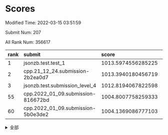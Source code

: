 # Scores

Modified Time: 2022-03-15 03:51:59

Submit Num: 207

All Rank Num: 356617

| rank |               submit               |       score        |       sigma        | pk_num |
| :--- | :--------------------------------- | :----------------- | :----------------- | :----- |
| 1    | jsonzb.test.test_1                 | 1013.5974556285225 | 0.8122762301206732 | 6886   |
| 2    | cpp.21_12_24.submission-2b2ea0d7   | 1013.3940180456719 | 0.8057301704314739 | 6891   |
| 3    | jsonzb.test.submission_level_4     | 1012.8194067822598 | 0.7967459065929678 | 6892   |
| 55   | cpp.2022_01_09.submission-816672bd | 1004.8007758259333 | 0.7360734480362456 | 6892   |
| 60   | cpp.2022_01_09.submission-5b0e3de2 | 1004.1369086777103 | 0.7242942907120573 | 6890   |


<details>
<summary>全部</summary>

| rank |                 submit                 |       score        |       sigma        | pk_num |
| :--- | :------------------------------------- | :----------------- | :----------------- | :----- |
| 1    | jsonzb.test.test_1                     | 1013.5974556285225 | 0.8122762301206732 | 6886   |
| 2    | cpp.21_12_24.submission-2b2ea0d7       | 1013.3940180456719 | 0.8057301704314739 | 6891   |
| 3    | jsonzb.test.submission_level_4         | 1012.8194067822598 | 0.7967459065929678 | 6892   |
| 4    | gobigger.level_3.submission_level_3_2  | 1012.6172386607266 | 0.7778052691766598 | 6891   |
| 5    | gobigger.level_3.submission_level_3_6  | 1011.7441959001347 | 0.7897049899805065 | 6886   |
| 6    | gobigger.level_3.submission_level_3_21 | 1011.584863393814  | 0.7615101376098812 | 6895   |
| 7    | gobigger.level_3.submission_level_3_36 | 1011.520083004672  | 0.7818476097550803 | 6895   |
| 8    | gobigger.level_3.submission_level_3_48 | 1011.2699375525962 | 0.7747817059073344 | 6891   |
| 9    | gobigger.level_3.submission_level_3_20 | 1011.0807452313054 | 0.7840828955129809 | 6893   |
| 10   | gobigger.level_3.submission_level_3_37 | 1011.0640867119203 | 0.7554772069936732 | 6894   |
| 11   | gobigger.level_3.submission_level_3_30 | 1011.054698729562  | 0.7890757709195529 | 6889   |
| 12   | gobigger.level_3.submission_level_3_24 | 1011.0476099298761 | 0.7788987826177083 | 6889   |
| 13   | gobigger.level_3.submission_level_3_15 | 1010.7861667130319 | 0.7750110897676945 | 6888   |
| 14   | gobigger.level_3.submission_level_3_35 | 1010.704656447973  | 0.7588959141186286 | 6891   |
| 15   | gobigger.level_3.submission_level_3_28 | 1010.6727337213184 | 0.7666867335978563 | 6895   |
| 16   | gobigger.level_3.submission_level_3_12 | 1010.6722693705484 | 0.7958022894396414 | 6888   |
| 17   | gobigger.level_3.submission_level_3_49 | 1010.6525918772574 | 0.762850805805341  | 6894   |
| 18   | gobigger.level_3.submission_level_3_18 | 1010.630979043023  | 0.770728252821137  | 6894   |
| 19   | gobigger.level_3.submission_level_3_43 | 1010.589463033976  | 0.7862724153142711 | 6891   |
| 20   | gobigger.level_3.submission_level_3_26 | 1010.5815076109061 | 0.757165466122957  | 6891   |
| 21   | gobigger.level_3.submission_level_3_8  | 1010.5296356166144 | 0.7671758812198758 | 6890   |
| 22   | gobigger.level_3.submission_level_3_47 | 1010.523280887771  | 0.7757018572519933 | 6893   |
| 23   | gobigger.level_3.submission_level_3_40 | 1010.4571264565704 | 0.7660684097857228 | 6887   |
| 24   | gobigger.level_3.submission_level_3_44 | 1010.3932040281584 | 0.7611683065046937 | 6889   |
| 25   | gobigger.level_3.submission_level_3_23 | 1010.3460373971785 | 0.7715146095991049 | 6892   |
| 26   | gobigger.level_3.submission_level_3_5  | 1010.3161890396293 | 0.7547283596765856 | 6892   |
| 27   | gobigger.level_3.submission_level_3_41 | 1010.250566773316  | 0.7498371973258411 | 6892   |
| 28   | gobigger.level_3.submission_level_3_34 | 1010.1882779836099 | 0.7587372991219534 | 6890   |
| 29   | gobigger.level_3.submission_level_3_4  | 1009.9445100038238 | 0.7557609823963592 | 6893   |
| 30   | gobigger.level_3.submission_level_3_31 | 1009.9143339579742 | 0.7309822773385083 | 6896   |
| 31   | gobigger.level_3.submission_level_3_19 | 1009.8509599919994 | 0.7411188476650727 | 6888   |
| 32   | gobigger.level_3.submission_level_3_14 | 1009.8506732080997 | 0.7367837380399509 | 6895   |
| 33   | gobigger.level_3.submission_level_3_22 | 1009.8482165295011 | 0.7547649319786564 | 6889   |
| 34   | gobigger.level_3.submission_level_3_10 | 1009.843443933454  | 0.7597059830820301 | 6893   |
| 35   | gobigger.level_3.submission_level_3_13 | 1009.7761126573324 | 0.7362348077435569 | 6891   |
| 36   | gobigger.level_3.submission_level_3_45 | 1009.7514133989205 | 0.7560567677400298 | 6894   |
| 37   | gobigger.level_3.submission_level_3_16 | 1009.7180766875405 | 0.7610702263540923 | 6893   |
| 38   | gobigger.level_3.submission_level_3_1  | 1009.5874328044778 | 0.7559365470551075 | 6894   |
| 39   | gobigger.level_3.submission_level_3_33 | 1009.5497596509598 | 0.7704672138245829 | 6890   |
| 40   | gobigger.level_3.submission_level_3_9  | 1009.5039022023099 | 0.7387288292840886 | 6888   |
| 41   | gobigger.level_3.submission_level_3_32 | 1009.4763039878802 | 0.7365690585266687 | 6894   |
| 42   | gobigger.level_3.submission_level_3_38 | 1009.4482997429257 | 0.7528971508570771 | 6889   |
| 43   | gobigger.level_3.submission_level_3_29 | 1009.4386304460809 | 0.7532043016820757 | 6894   |
| 44   | gobigger.level_3.submission_level_3_3  | 1009.3592554217419 | 0.7672395990312463 | 6889   |
| 45   | gobigger.level_3.submission_level_3_11 | 1009.3119079075472 | 0.7435349489683972 | 6894   |
| 46   | gobigger.level_3.submission_level_3_7  | 1009.2216090994988 | 0.7426121051085396 | 6883   |
| 47   | gobigger.level_3.submission_level_3_27 | 1009.2063565962515 | 0.7552461144490376 | 6890   |
| 48   | gobigger.level_3.submission_level_3_17 | 1009.1970970152448 | 0.7581671524785932 | 6887   |
| 49   | gobigger.level_3.submission_level_3_42 | 1009.1698249809306 | 0.7443004458432125 | 6895   |
| 50   | gobigger.level_3.submission_level_3_25 | 1009.0436429781564 | 0.750930453219161  | 6891   |
| 51   | gobigger.level_3.submission_level_3_46 | 1008.4210458407468 | 0.7607578378099344 | 6895   |
| 52   | gobigger.level_3.submission_level_3_0  | 1008.4077955288036 | 0.7526752360096016 | 6893   |
| 53   | gobigger.level_3.submission_level_3_39 | 1007.8169136829094 | 0.7302896859910017 | 6889   |
| 54   | gobigger.level_1.submission_level_1_13 | 1005.0961844173584 | 0.7268238394156707 | 6888   |
| 55   | cpp.2022_01_09.submission-816672bd     | 1004.8007758259333 | 0.7360734480362456 | 6892   |
| 56   | gobigger.level_1.submission_level_1_9  | 1004.644178516373  | 0.7235007616525154 | 6893   |
| 57   | gobigger.level_1.submission_level_1_42 | 1004.387793982302  | 0.7262753352447917 | 6889   |
| 58   | gobigger.level_1.submission_level_1_41 | 1004.3863970088221 | 0.7276275901687651 | 6889   |
| 59   | gobigger.level_1.submission_level_1_5  | 1004.163321011474  | 0.7125671862212638 | 6890   |
| 60   | cpp.2022_01_09.submission-5b0e3de2     | 1004.1369086777103 | 0.7242942907120573 | 6890   |
| 61   | gobigger.level_1.submission_level_1_16 | 1004.0954981106418 | 0.7211656657085613 | 6889   |
| 62   | gobigger.level_1.submission_level_1_17 | 1004.0770740521045 | 0.7012216649919589 | 6891   |
| 63   | gobigger.level_1.submission_level_1_2  | 1004.042093017889  | 0.7142326992832402 | 6895   |
| 64   | gobigger.level_1.submission_level_1_48 | 1003.9967081388427 | 0.7259238477761817 | 6893   |
| 65   | gobigger.level_1.submission_level_1_14 | 1003.9477678562208 | 0.7110191479426569 | 6889   |
| 66   | gobigger.level_1.submission_level_1_38 | 1003.8242864832289 | 0.7189664766651421 | 6886   |
| 67   | gobigger.level_1.submission_level_1_37 | 1003.7751070069793 | 0.7127209087455842 | 6890   |
| 68   | gobigger.level_1.submission_level_1_11 | 1003.6768297424766 | 0.7242088692934331 | 6893   |
| 69   | gobigger.level_1.submission_level_1_46 | 1003.5511755012275 | 0.7084321519063769 | 6892   |
| 70   | gobigger.level_1.submission_level_1_3  | 1003.5441471563184 | 0.7027486977614276 | 6895   |
| 71   | gobigger.level_1.submission_level_1_6  | 1003.5157225834732 | 0.7165196215216485 | 6891   |
| 72   | gobigger.level_1.submission_level_1_1  | 1003.4706180857829 | 0.7106763876078663 | 6895   |
| 73   | gobigger.level_1.submission_level_1_35 | 1003.4590216512485 | 0.7153695080576367 | 6889   |
| 74   | gobigger.level_1.submission_level_1_39 | 1003.4455455042332 | 0.711518203235115  | 6888   |
| 75   | gobigger.level_1.submission_level_1_36 | 1003.3562886554605 | 0.7187918334551445 | 6896   |
| 76   | gobigger.level_1.submission_level_1_4  | 1003.3338151873774 | 0.7166250741632172 | 6892   |
| 77   | gobigger.level_1.submission_level_1_34 | 1003.2768876822271 | 0.7124148440414979 | 6892   |
| 78   | gobigger.level_1.submission_level_1_40 | 1003.2649770192105 | 0.7153042760367962 | 6888   |
| 79   | gobigger.level_1.submission_level_1_30 | 1003.1703746066595 | 0.7100844079248176 | 6894   |
| 80   | gobigger.level_1.submission_level_1_33 | 1003.1692119601357 | 0.7181689862817608 | 6890   |
| 81   | gobigger.level_1.submission_level_1_24 | 1003.1584876748461 | 0.7179884578793237 | 6892   |
| 82   | gobigger.level_1.submission_level_1_44 | 1003.1344781059255 | 0.7123947305687282 | 6890   |
| 83   | gobigger.level_1.submission_level_1_12 | 1003.0296843807383 | 0.7265771863144183 | 6891   |
| 84   | gobigger.level_1.submission_level_1_19 | 1003.012878899604  | 0.7201680167543103 | 6893   |
| 85   | gobigger.level_1.submission_level_1_29 | 1002.9794872273982 | 0.7214991958177609 | 6894   |
| 86   | gobigger.level_1.submission_level_1_23 | 1002.9106611319522 | 0.7244258699372327 | 6888   |
| 87   | gobigger.level_1.submission_level_1_21 | 1002.8753139981151 | 0.7181409108369734 | 6891   |
| 88   | gobigger.level_1.submission_level_1_31 | 1002.8746255184981 | 0.7208861484998802 | 6890   |
| 89   | gobigger.level_1.submission_level_1_32 | 1002.81222769815   | 0.714619895843748  | 6889   |
| 90   | gobigger.level_1.submission_level_1_28 | 1002.8053553290038 | 0.7140488120725711 | 6897   |
| 91   | gobigger.level_1.submission_level_1_26 | 1002.7820125590117 | 0.7121341613433302 | 6892   |
| 92   | gobigger.level_1.submission_level_1_10 | 1002.7528429192597 | 0.7240263514142591 | 6886   |
| 93   | gobigger.level_1.submission_level_1_18 | 1002.6986405215879 | 0.7035772162872654 | 6894   |
| 94   | gobigger.level_1.submission_level_1_15 | 1002.6970599047793 | 0.7190343082996591 | 6890   |
| 95   | gobigger.level_1.submission_level_1_20 | 1002.6474215920867 | 0.7120432886681176 | 6889   |
| 96   | gobigger.level_1.submission_level_1_25 | 1002.5543263098767 | 0.717594018378418  | 6891   |
| 97   | gobigger.level_1.submission_level_1_43 | 1002.5354221787574 | 0.7151249948842527 | 6892   |
| 98   | gobigger.level_1.submission_level_1_45 | 1002.5017752159911 | 0.7111445272637777 | 6887   |
| 99   | gobigger.level_1.submission_level_1_7  | 1002.3359644871445 | 0.716612330410909  | 6892   |
| 100  | gobigger.level_1.submission_level_1_0  | 1002.3282463059992 | 0.718463709245128  | 6894   |
| 101  | gobigger.level_1.submission_level_1_22 | 1002.3262414245256 | 0.7157971343871313 | 6893   |
| 102  | gobigger.level_1.submission_level_1_27 | 1002.3105425707773 | 0.7106188237460237 | 6892   |
| 103  | gobigger.level_1.submission_level_1_8  | 1002.0509998897016 | 0.7097636108055793 | 6895   |
| 104  | gobigger.level_1.submission_level_1_49 | 1001.8646439478257 | 0.7151043514904758 | 6887   |
| 105  | gobigger.level_1.submission_level_1_47 | 1001.2562100068211 | 0.713329242511748  | 6892   |
| 106  | gobigger.random.submission_random_17   | 997.531045157675   | 0.7070880305422417 | 6887   |
| 107  | gobigger.random.submission_random_40   | 997.496108700165   | 0.7001920042867287 | 6886   |
| 108  | gobigger.random.submission_random_16   | 997.3127034718973  | 0.7188496984538286 | 6897   |
| 109  | gobigger.random.submission_random_35   | 997.2770794977688  | 0.7205227368780914 | 6888   |
| 110  | gobigger.random.submission_random_28   | 997.1836920718232  | 0.7011833221461137 | 6888   |
| 111  | gobigger.random.submission_random_21   | 997.0258978054835  | 0.7049803458187581 | 6888   |
| 112  | gobigger.random.submission_random_8    | 996.9082034634641  | 0.7146958919254662 | 6893   |
| 113  | gobigger.random.submission_random_13   | 996.7503505253354  | 0.7175744852212688 | 6893   |
| 114  | gobigger.random.submission_random_44   | 996.7474496347695  | 0.7184419219450163 | 6894   |
| 115  | gobigger.random.submission_random_3    | 996.7042044594691  | 0.705682360511547  | 6894   |
| 116  | gobigger.random.submission_random_34   | 996.4929717279723  | 0.6969895696242987 | 6892   |
| 117  | gobigger.random.submission_random_43   | 996.4210091431918  | 0.724449746549336  | 6893   |
| 118  | gobigger.random.submission_random_14   | 996.4009975925372  | 0.6931136671960344 | 6890   |
| 119  | gobigger.random.submission_random_26   | 996.389258347085   | 0.7012397848764926 | 6891   |
| 120  | gobigger.random.submission_random_29   | 996.3408800701984  | 0.7095873516013392 | 6891   |
| 121  | gobigger.random.submission_random_20   | 996.23909100824    | 0.7058790733065204 | 6894   |
| 122  | gobigger.random.submission_random_4    | 996.1677754245968  | 0.699901640607974  | 6890   |
| 123  | gobigger.random.submission_random_31   | 996.128873024866   | 0.7117405657491639 | 6891   |
| 124  | gobigger.random.submission_random_36   | 996.1129866564096  | 0.7223003645934496 | 6891   |
| 125  | gobigger.random.submission_random_39   | 996.0232302195847  | 0.7038346602823626 | 6885   |
| 126  | gobigger.random.submission_random_0    | 996.0171272756888  | 0.7097813019874711 | 6892   |
| 127  | gobigger.random.submission_random_24   | 996.0071468056051  | 0.7240060061909341 | 6889   |
| 128  | gobigger.random.submission_random_32   | 995.9746290909338  | 0.710992547591105  | 6891   |
| 129  | gobigger.random.submission_random_45   | 995.9657181338318  | 0.7145999803731647 | 6892   |
| 130  | gobigger.random.submission_random_46   | 995.9402729444354  | 0.7063521612989903 | 6893   |
| 131  | gobigger.random.submission_random_23   | 995.9378919465996  | 0.6978120340263732 | 6891   |
| 132  | gobigger.random.submission_random_18   | 995.9116700689178  | 0.7055733029300993 | 6892   |
| 133  | gobigger.random.submission_random_12   | 995.8788007655238  | 0.7145201989463876 | 6888   |
| 134  | gobigger.random.submission_random_48   | 995.8564641158538  | 0.7062816349976219 | 6894   |
| 135  | gobigger.random.submission_random_19   | 995.8524832768688  | 0.7082396395146319 | 6885   |
| 136  | gobigger.random.submission_random_33   | 995.7927128714008  | 0.7154150872207881 | 6891   |
| 137  | gobigger.random.submission_random_30   | 995.7731085535554  | 0.7175000335834558 | 6884   |
| 138  | gobigger.random.submission_random_22   | 995.7448780846981  | 0.7217912599489649 | 6893   |
| 139  | gobigger.random.submission_random_42   | 995.7352012025648  | 0.695719468722361  | 6889   |
| 140  | gobigger.random.submission_random_10   | 995.6898637978674  | 0.7201100919765098 | 6895   |
| 141  | gobigger.random.submission_random_47   | 995.5817547447155  | 0.708024281088991  | 6893   |
| 142  | gobigger.random.submission_random_6    | 995.568764581123   | 0.7109020287825103 | 6893   |
| 143  | gobigger.random.submission_random_49   | 995.5277592259542  | 0.7165146637494844 | 6886   |
| 144  | gobigger.random.submission_random_7    | 995.5220252234645  | 0.7093836295123394 | 6891   |
| 145  | gobigger.random.submission_random_37   | 995.370756564153   | 0.7148242087593827 | 6894   |
| 146  | gobigger.random.submission_random_27   | 995.3337437613145  | 0.7067160499371599 | 6891   |
| 147  | gobigger.random.submission_random_15   | 995.3137279827076  | 0.7326597775720464 | 6887   |
| 148  | gobigger.random.submission_random_11   | 995.1592542675768  | 0.7013980377129236 | 6889   |
| 149  | gobigger.random.submission_random_38   | 995.13098413426    | 0.7143513500434053 | 6896   |
| 150  | gobigger.random.submission_random_5    | 995.0606872688805  | 0.712418413569418  | 6888   |
| 151  | gobigger.random.submission_random_25   | 994.9981336536005  | 0.7057218166968715 | 6895   |
| 152  | gobigger.random.submission_random_41   | 994.9624882227218  | 0.7015109424326909 | 6893   |
| 153  | gobigger.random.submission_random_2    | 994.8562478534218  | 0.7123019317498168 | 6893   |
| 154  | gobigger.random.submission_random_1    | 994.8230626125332  | 0.7165056093254328 | 6896   |
| 155  | gobigger.random.submission_random_9    | 994.7428594109439  | 0.724294991224332  | 6892   |
| 156  | gobigger.level_2.submission_level_2_48 | 994.6267063284748  | 0.7207554565256388 | 6894   |
| 157  | gobigger.level_2.submission_level_2_46 | 993.7865717610127  | 0.7353049631167345 | 6888   |
| 158  | gobigger.level_2.submission_level_2_42 | 993.6507722386335  | 0.7349452586323801 | 6893   |
| 159  | gobigger.level_2.submission_level_2_24 | 993.583804311397   | 0.747369978172051  | 6894   |
| 160  | gobigger.level_2.submission_level_2_20 | 993.2951147224899  | 0.7323435921610086 | 6890   |
| 161  | gobigger.level_2.submission_level_2_19 | 993.2707352941294  | 0.7389823190681781 | 6892   |
| 162  | gobigger.level_2.submission_level_2_2  | 993.2059940232014  | 0.7268196347137516 | 6892   |
| 163  | gobigger.level_2.submission_level_2_35 | 993.1967090685367  | 0.7408083532761571 | 6890   |
| 164  | gobigger.level_2.submission_level_2_10 | 993.1631672791088  | 0.7482629169107761 | 6889   |
| 165  | gobigger.level_2.submission_level_2_33 | 993.1617443949543  | 0.7255039982133189 | 6893   |
| 166  | gobigger.level_2.submission_level_2_17 | 993.049307661788   | 0.7329237230198014 | 6890   |
| 167  | gobigger.level_2.submission_level_2_45 | 992.7004066923442  | 0.7334712912652398 | 6890   |
| 168  | gobigger.level_2.submission_level_2_13 | 992.6400195622682  | 0.7327052530760685 | 6888   |
| 169  | gobigger.level_2.submission_level_2_41 | 992.6307771122825  | 0.7359131033169533 | 6895   |
| 170  | gobigger.level_2.submission_level_2_7  | 992.5981329651639  | 0.7418526404998589 | 6898   |
| 171  | gobigger.level_2.submission_level_2_43 | 992.528696164309   | 0.7361032859366846 | 6891   |
| 172  | gobigger.level_2.submission_level_2_11 | 992.5202852498791  | 0.7382568428585723 | 6892   |
| 173  | gobigger.level_2.submission_level_2_34 | 992.515032138559   | 0.7525636480829951 | 6890   |
| 174  | gobigger.level_2.submission_level_2_23 | 992.4255864402421  | 0.7283733421595273 | 6893   |
| 175  | gobigger.level_2.submission_level_2_14 | 992.375380882513   | 0.7385895907137696 | 6894   |
| 176  | gobigger.level_2.submission_level_2_27 | 992.3048435844516  | 0.755113870415114  | 6891   |
| 177  | gobigger.level_2.submission_level_2_5  | 992.2203633701674  | 0.7349960027020929 | 6896   |
| 178  | gobigger.level_2.submission_level_2_8  | 992.2068745758631  | 0.7449996422137518 | 6892   |
| 179  | gobigger.level_2.submission_level_2_15 | 992.1593745010682  | 0.7372899611510249 | 6890   |
| 180  | gobigger.level_2.submission_level_2_12 | 992.1532858881775  | 0.753516107578237  | 6890   |
| 181  | gobigger.level_2.submission_level_2_28 | 992.1369761487108  | 0.7538344613218877 | 6890   |
| 182  | gobigger.level_2.submission_level_2_39 | 992.0862123127083  | 0.7438295791962901 | 6894   |
| 183  | gobigger.level_2.submission_level_2_22 | 992.0622514301975  | 0.7437413294856496 | 6894   |
| 184  | gobigger.level_2.submission_level_2_30 | 991.9302497453986  | 0.7460789988233929 | 6891   |
| 185  | gobigger.level_2.submission_level_2_6  | 991.8792785562343  | 0.7342238347200161 | 6890   |
| 186  | gobigger.level_2.submission_level_2_44 | 991.8529518929455  | 0.7427963353879502 | 6893   |
| 187  | gobigger.level_2.submission_level_2_49 | 991.7732582795861  | 0.7515682718492726 | 6888   |
| 188  | gobigger.level_2.submission_level_2_29 | 991.7257332569667  | 0.7429131621060063 | 6890   |
| 189  | gobigger.level_2.submission_level_2_16 | 991.6931553562146  | 0.7475958797174901 | 6890   |
| 190  | gobigger.level_2.submission_level_2_0  | 991.6200695959719  | 0.749670449133491  | 6895   |
| 191  | gobigger.level_2.submission_level_2_31 | 991.5818716601038  | 0.738644311625184  | 6896   |
| 192  | gobigger.level_2.submission_level_2_36 | 991.4856663421709  | 0.744748367797048  | 6885   |
| 193  | gobigger.level_2.submission_level_2_4  | 991.2764270202548  | 0.7440783061541094 | 6890   |
| 194  | gobigger.level_2.submission_level_2_25 | 991.1936296735155  | 0.7751918676540782 | 6887   |
| 195  | gobigger.level_2.submission_level_2_32 | 991.1469189807761  | 0.7546906927284728 | 6891   |
| 196  | gobigger.level_2.submission_level_2_40 | 991.1280515201084  | 0.7613437659987354 | 6890   |
| 197  | gobigger.level_2.submission_level_2_3  | 991.0973314605958  | 0.7612510112694316 | 6891   |
| 198  | gobigger.level_2.submission_level_2_47 | 991.0551940042435  | 0.7627293609262626 | 6890   |
| 199  | gobigger.level_2.submission_level_2_37 | 990.927489078674   | 0.7651555271555894 | 6887   |
| 200  | gobigger.level_2.submission_level_2_18 | 990.9136250071749  | 0.7536105437228762 | 6891   |
| 201  | gobigger.level_2.submission_level_2_21 | 990.7816214310336  | 0.7731898670716209 | 6894   |
| 202  | gobigger.level_2.submission_level_2_38 | 990.6160752055831  | 0.7769793281445129 | 6893   |
| 203  | gobigger.level_2.submission_level_2_26 | 990.4869574052389  | 0.736669663642961  | 6885   |
| 204  | gobigger.level_2.submission_level_2_1  | 990.2439545144679  | 0.7784508337656332 | 6886   |
| 205  | gobigger.level_2.submission_level_2_9  | 989.3839265640034  | 0.7490889163958555 | 6891   |
| 206  | gobigger.none.submission_none_0        | 977.7329326721876  | 1.4095655763422568 | 6893   |
| 207  | gobigger.none.submission_none_1        | 974.1705040952838  | 1.5774694827279563 | 6893   |

</details>